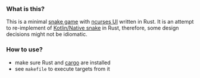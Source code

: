 ### What is this?
This is a minimal [snake game](https://en.wikipedia.org/wiki/Snake_(video_game_genre)) 
with [ncurses UI](https://en.wikipedia.org/wiki/Ncurses) written in Rust.
It is an attempt to re-implement of [Kotlin/Native snake](https://github.com/dkandalov/kotlin-native-snake) in Rust,
therefore, some design decisions might not be idiomatic. 

### How to use?
 - make sure Rust and [cargo](https://doc.rust-lang.org/stable/cargo/) are installed
 - see `makefile` to execute targets from it

